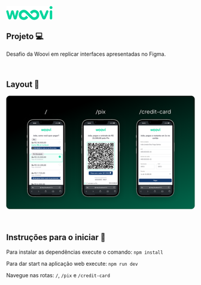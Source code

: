<img src="https://github.com/ItamarJoire/challenge-woovi/blob/master/public/logo.png" align="center" >


## Projeto  :computer: 
<p>Desafio da Woovi em replicar interfaces apresentadas no Figma.</p>


&nbsp;
  
## Layout :bookmark:
  <img src="https://github.com/ItamarJoire/challenge-woovi/blob/master/public/cover.png" >
  
  
&nbsp;
  


## Instruções para o iniciar :rocket:


Para instalar as dependências execute o comando: `npm install`

Para dar start na aplicação web execute: `npm run dev`

Navegue nas rotas: `/`, `/pix` e `/credit-card`
 




